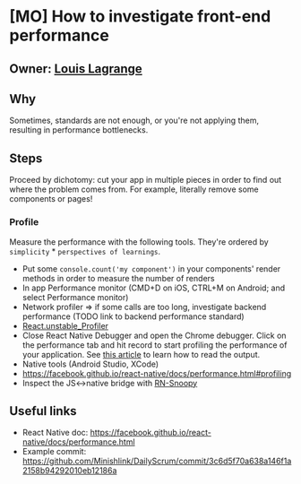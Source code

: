 # [MO] How to investigate front-end performance

## Owner: [Louis Lagrange](https://github.com/Minishlink)

## Why

Sometimes, standards are not enough, or you're not applying them, resulting in performance bottlenecks.

## Steps

Proceed by dichotomy: cut your app in multiple pieces in order to find out where the problem comes from. For example, literally remove some components or pages!

### Profile

Measure the performance with the following tools. They're ordered by `simplicity` \* `perspectives of learnings`.

- Put some `console.count('my component')` in your components' render methods in order to measure the number of renders
- In app Performance monitor (CMD+D on iOS, CTRL+M on Android; and select Performance monitor)
- Network profiler => if some calls are too long, investigate backend performance (TODO link to backend performance standard)
- [React.unstable_Profiler](https://medium.com/@dave_lunny/how-to-use-reacts-experimental-new-profiler-feature-c340674e5d0e)
- Close React Native Debugger and open the Chrome debugger. Click on the performance tab and hit record to start profiling the performance of your application. See [this article](https://building.calibreapp.com/debugging-react-performance-with-react-16-and-chrome-devtools-c90698a522ad) to learn how to read the output.
- Native tools (Android Studio, XCode)
- https://facebook.github.io/react-native/docs/performance.html#profiling
- Inspect the JS<->native bridge with [RN-Snoopy](https://github.com/jondot/rn-snoopy)

## Useful links

- React Native doc: https://facebook.github.io/react-native/docs/performance.html
- Example commit: https://github.com/Minishlink/DailyScrum/commit/3c6d5f70a638a146f1a2158b94292010eb12186a
